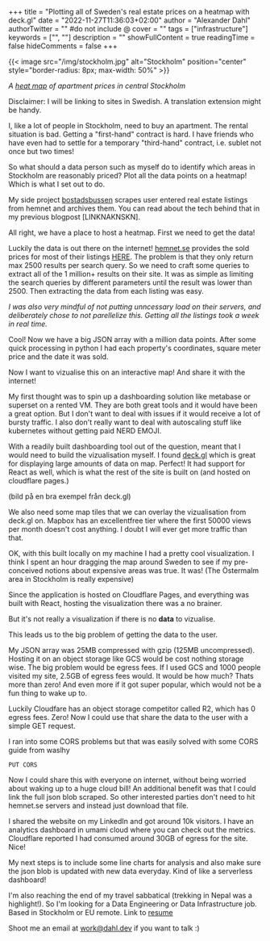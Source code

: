 +++
title = "Plotting all of Sweden's real estate prices on a heatmap with deck.gl"
date = "2022-11-27T11:36:03+02:00"
author = "Alexander Dahl"
authorTwitter = "" #do not include @
cover = ""
tags = ["infrastructure"]
keywords = ["", ""]
description = ""
showFullContent = true
readingTime = false
hideComments = false
+++

{{< image src="/img/stockholm.jpg" alt="Stockholm" position="center" style="border-radius: 8px; max-width: 50%" >}}

_A [heat map](https://bostadsbussen.se/sold/map) of apartment prices in central Stockholm_

Disclaimer: I will be linking to sites in Swedish. A translation extension might be handy.

I, like a lot of people in Stockholm, need to buy an apartment. The rental situation
is bad. Getting a "first-hand" contract is hard. I have friends who have even had to
settle for a temporary "third-hand" contract, i.e. sublet not once but two times!

So what should a data person such as myself do to identify which areas in Stockholm
are reasonably priced? Plot all the data points on a heatmap! Which is what I set out to do.

My side project [bostadsbussen](https://bostadsbussen.se) scrapes user entered
real estate listings from hemnet and archives them. You can read about the tech behind
that in my previous blogpost [LINKNAKNSKN].

All right, we have a place to host a heatmap. First we need to get the data!

Luckily the data is out there on the internet! [hemnet.se](https://hemnet.se) provides
the sold prices for most of their listings
[HERE](here). The problem is that they only return max 2500 results per search query.
So we need to craft some queries to extract all of the 1 million+ results on their site.
It was as simple as limiting the search queries by different parameters until the result
was lower than 2500. Then extracting the data from each listing was easy.

_I was also very mindful of not putting unncessary load on their servers, and deliberately
chose to not parellelize this. Getting all the listings took a week in real time._

Cool! Now we have a big JSON array with a million data points.
After some quick processing in python I had each property's coordinates, square meter price and
the date it was sold.

Now I want to vizualise this on an interactive map! And share it with the internet!

My first thought was to spin up a dashboarding solution like metabase or superset
on a rented VM. They are both great tools and it would have been a great option.
But I don't want to deal with issues if it would receive a lot of bursty traffic.
I also don't really want to deal with autoscaling stuff like kubernetes without getting paid NERD EMOJI.

With a readily built dashboarding tool out of the question, meant that
I would need to build the vizualisation myself. I found [deck.gl](https://deck.gl) which
is great for displaying large amounts of data on map. Perfect! It had support
for React as well, which is what the rest of the site is built on (and hosted
on cloudflare pages.)

(bild på en bra exempel från deck.gl)

We also need some map tiles that we can overlay the vizualisation from deck.gl on.
Mapbox has an excellentfree tier where the first 50000 views per month doesn't
cost anything. I doubt I will ever get more traffic than that.

OK, with this built locally on my machine I had a pretty cool visualization.
I think I spent an hour dragging the map around Sweden to see if my
pre-conceived notions about expensive areas was true. It was!
(The Östermalm area in Stockholm is really expensive)

Since the application is hosted on Cloudflare Pages, and everything was built
with React, hosting the visualization there was a no brainer.

But it's not really a visualization if there is no **data** to vizualise.

This leads us to the big problem of getting the data to the user.

My JSON array was 25MB compressed with gzip (125MB uncompressed). Hosting it on
an object storage like GCS would be cost nothing storage wise. The big problem
would be egress fees. If I used GCS and 1000 people visited my site, 2.5GB of egress fees
would. It would be how much? Thats more than zero! And even more if it got
super popular, which would not be a fun thing to wake up to.

Luckily Cloudfare has an object storage competitor called R2, which has 0 egress
fees. Zero! Now I could use that share the data to the user with a simple GET request.

I ran into some CORS problems but that was easily solved with some CORS guide from waslhy <link guide>

```
PUT CORS
```

Now I could share this with everyone on internet, without being worried about waking up to
a huge cloud bill! An additional benefit was that I could link the full json blob scraped.
So other interested parties don't need to hit hemnet.se servers and instead just download that file.

I shared the website on my LinkedIn and got around 10k visitors. I have an analytics dashboard in
umami cloud where you can check out the metrics. Cloudflare reported I had consumed around 30GB
of egress for the site. Nice!

My next steps is to include some line charts for analysis and also make sure the json blob
is updated with new data everyday. Kind of like a serverless dashboard!

I'm also reaching the end of my travel sabbatical (trekking in Nepal was a highlight!).
So I'm looking for a Data Engineering or Data Infrastructure job. Based in Stockholm or EU remote.
Link to [resume](https://dahl.dev/assets/Alexander_Dahl.pdf)

Shoot me an email at work@dahl.dev if you want to talk :)
